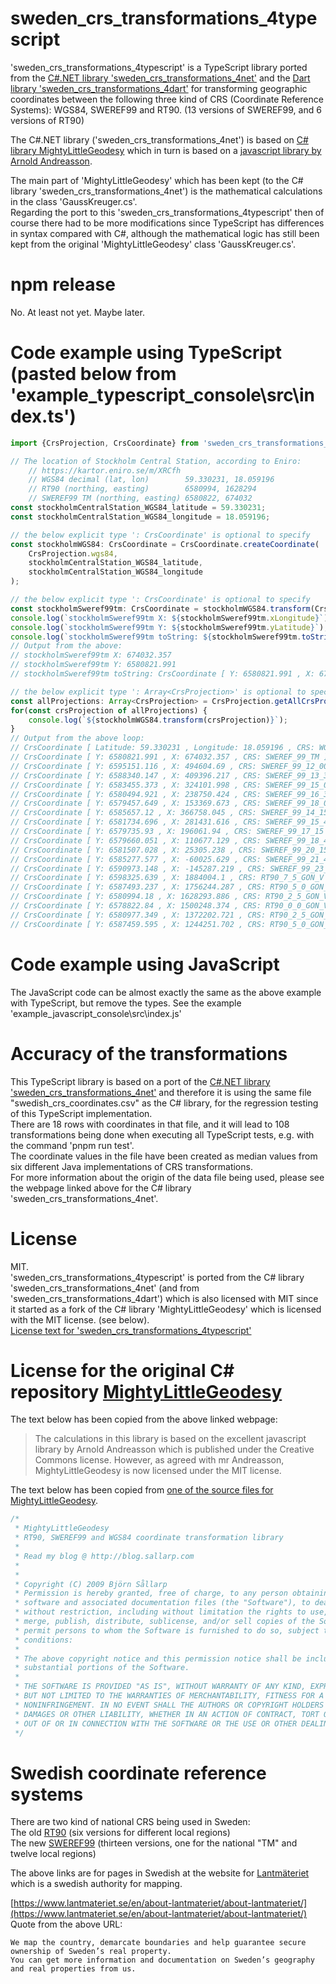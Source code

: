 # sweden_crs_transformations_4typescript
'sweden_crs_transformations_4typescript' is a TypeScript library ported from the 
[C#.NET library 'sweden_crs_transformations_4net'](https://github.com/TomasJohansson/sweden_crs_transformations_4net/) and the [Dart library 'sweden_crs_transformations_4dart'](https://github.com/TomasJohansson/sweden_crs_transformations_4dart/)
for transforming geographic coordinates between the following three kind of CRS (Coordinate Reference Systems): WGS84, SWEREF99 and RT90.
(13 versions of SWEREF99, and 6 versions of RT90)

The C#.NET library ('sweden_crs_transformations_4net') is 
based on [C# library MightyLittleGeodesy](https://github.com/bjornsallarp/MightyLittleGeodesy/) which in turn is based on a [javascript library by Arnold Andreasson](https://latlong.mellifica.se/).

The main part of 'MightyLittleGeodesy' which has been kept (to the C# library 'sweden_crs_transformations_4net') is the mathematical calculations in the class 'GaussKreuger.cs'.  
Regarding the port to this 'sweden_crs_transformations_4typescript' then of course there had to be more modifications since TypeScript has differences in syntax compared with C#, although 
the mathematical logic has still been kept from the original 'MightyLittleGeodesy' class 'GaussKreuger.cs'.

# npm release

No. At least not yet. Maybe later.

# Code example using TypeScript (pasted below from 'example_typescript_console\src\index.ts')
```typescript
import {CrsProjection, CrsCoordinate} from 'sweden_crs_transformations_4typescript';

// The location of Stockholm Central Station, according to Eniro:
    // https://kartor.eniro.se/m/XRCfh
    // WGS84 decimal (lat, lon)        59.330231, 18.059196
    // RT90 (northing, easting)        6580994, 1628294
    // SWEREF99 TM (northing, easting) 6580822, 674032
const stockholmCentralStation_WGS84_latitude = 59.330231;
const stockholmCentralStation_WGS84_longitude = 18.059196;

// the below explicit type ': CrsCoordinate' is optional to specify
const stockholmWGS84: CrsCoordinate = CrsCoordinate.createCoordinate(
    CrsProjection.wgs84,
    stockholmCentralStation_WGS84_latitude,      
    stockholmCentralStation_WGS84_longitude
);

// the below explicit type ': CrsCoordinate' is optional to specify
const stockholmSweref99tm: CrsCoordinate = stockholmWGS84.transform(CrsProjection.sweref_99_tm);
console.log(`stockholmSweref99tm X: ${stockholmSweref99tm.xLongitude}`);
console.log(`stockholmSweref99tm Y: ${stockholmSweref99tm.yLatitude}`);
console.log(`stockholmSweref99tm toString: ${stockholmSweref99tm.toString()}`);
// Output from the above:
// stockholmSweref99tm X: 674032.357
// stockholmSweref99tm Y: 6580821.991
// stockholmSweref99tm toString: CrsCoordinate [ Y: 6580821.991 , X: 674032.357 , CRS: SWEREF_99_TM ]

// the below explicit type ': Array<CrsProjection>' is optional to specify
const allProjections: Array<CrsProjection> = CrsProjection.getAllCrsProjections();
for(const crsProjection of allProjections) {
    console.log(`${stockholmWGS84.transform(crsProjection)}`);
}
// Output from the above loop:
// CrsCoordinate [ Latitude: 59.330231 , Longitude: 18.059196 , CRS: WGS84 ]
// CrsCoordinate [ Y: 6580821.991 , X: 674032.357 , CRS: SWEREF_99_TM ]
// CrsCoordinate [ Y: 6595151.116 , X: 494604.69 , CRS: SWEREF_99_12_00 ]
// CrsCoordinate [ Y: 6588340.147 , X: 409396.217 , CRS: SWEREF_99_13_30 ]
// CrsCoordinate [ Y: 6583455.373 , X: 324101.998 , CRS: SWEREF_99_15_00 ]
// CrsCoordinate [ Y: 6580494.921 , X: 238750.424 , CRS: SWEREF_99_16_30 ]
// CrsCoordinate [ Y: 6579457.649 , X: 153369.673 , CRS: SWEREF_99_18_00 ]
// CrsCoordinate [ Y: 6585657.12 , X: 366758.045 , CRS: SWEREF_99_14_15 ]
// CrsCoordinate [ Y: 6581734.696 , X: 281431.616 , CRS: SWEREF_99_15_45 ]
// CrsCoordinate [ Y: 6579735.93 , X: 196061.94 , CRS: SWEREF_99_17_15 ]
// CrsCoordinate [ Y: 6579660.051 , X: 110677.129 , CRS: SWEREF_99_18_45 ]
// CrsCoordinate [ Y: 6581507.028 , X: 25305.238 , CRS: SWEREF_99_20_15 ]
// CrsCoordinate [ Y: 6585277.577 , X: -60025.629 , CRS: SWEREF_99_21_45 ]
// CrsCoordinate [ Y: 6590973.148 , X: -145287.219 , CRS: SWEREF_99_23_15 ]
// CrsCoordinate [ Y: 6598325.639 , X: 1884004.1 , CRS: RT90_7_5_GON_V ]
// CrsCoordinate [ Y: 6587493.237 , X: 1756244.287 , CRS: RT90_5_0_GON_V ]
// CrsCoordinate [ Y: 6580994.18 , X: 1628293.886 , CRS: RT90_2_5_GON_V ]
// CrsCoordinate [ Y: 6578822.84 , X: 1500248.374 , CRS: RT90_0_0_GON_V ]
// CrsCoordinate [ Y: 6580977.349 , X: 1372202.721 , CRS: RT90_2_5_GON_O ]
// CrsCoordinate [ Y: 6587459.595 , X: 1244251.702 , CRS: RT90_5_0_GON_O ]
```

# Code example using JavaScript

The JavaScript code can be almost exactly the same as the above example with TypeScript, but remove the types.
See the example 'example_javascript_console\src\index.js'

# Accuracy of the transformations

This TypeScript library is based on a port of the [C#.NET library 'sweden_crs_transformations_4net'](https://github.com/TomasJohansson/sweden_crs_transformations_4net/) and therefore it is using the same file "swedish_crs_coordinates.csv" as the C# library, for the regression testing of this TypeScript implementation.  
There are 18 rows with coordinates in that file, and it will lead to 108 transformations being done when executing all TypeScript tests, e.g. with the command 'pnpm run test'.  
The coordinate values in the file have been created as median values from six different Java implementations of CRS transformations.  
For more information about the origin of the data file being used, please see the webpage linked above for the C# library 'sweden_crs_transformations_4net'.

# License

MIT.  
'sweden_crs_transformations_4typescript' is ported from the C# library 'sweden_crs_transformations_4net' (and from 'sweden_crs_transformations_4dart')
which is also licensed with MIT since it started as a fork of the C# library 'MightyLittleGeodesy' which is licensed with the MIT license. (see below).  
[License text for 'sweden_crs_transformations_4typescript'](https://github.com/TomasJohansson/sweden_crs_transformations_4typescript/blob/typescript_SwedenCrsTransformations/LICENSE)

# License for the original C# repository [MightyLittleGeodesy](https://github.com/bjornsallarp/MightyLittleGeodesy/)

The text below has been copied from the above linked webpage:
> The calculations in this library is based on the excellent javascript library by Arnold Andreasson which is published under the Creative Commons license. However, as agreed with mr Andreasson, MightyLittleGeodesy is now licensed under the MIT license.

The text below has been copied from [one of the source files for MightyLittleGeodesy](https://github.com/bjornsallarp/MightyLittleGeodesy/blob/83491fc6e7454f5d90d792610b317eca7a332334/MightyLittleGeodesy/Classes/GaussKreuger.cs).
```C#
/*
 * MightyLittleGeodesy 
 * RT90, SWEREF99 and WGS84 coordinate transformation library
 * 
 * Read my blog @ http://blog.sallarp.com
 * 
 * 
 * Copyright (C) 2009 Björn Sållarp
 * Permission is hereby granted, free of charge, to any person obtaining a copy of this 
 * software and associated documentation files (the "Software"), to deal in the Software 
 * without restriction, including without limitation the rights to use, copy, modify, 
 * merge, publish, distribute, sublicense, and/or sell copies of the Software, and to 
 * permit persons to whom the Software is furnished to do so, subject to the following 
 * conditions:
 * 
 * The above copyright notice and this permission notice shall be included in all copies or 
 * substantial portions of the Software.
 * 
 * THE SOFTWARE IS PROVIDED "AS IS", WITHOUT WARRANTY OF ANY KIND, EXPRESS OR IMPLIED, INCLUDING 
 * BUT NOT LIMITED TO THE WARRANTIES OF MERCHANTABILITY, FITNESS FOR A PARTICULAR PURPOSE AND 
 * NONINFRINGEMENT. IN NO EVENT SHALL THE AUTHORS OR COPYRIGHT HOLDERS BE LIABLE FOR ANY CLAIM, 
 * DAMAGES OR OTHER LIABILITY, WHETHER IN AN ACTION OF CONTRACT, TORT OR OTHERWISE, ARISING FROM, 
 * OUT OF OR IN CONNECTION WITH THE SOFTWARE OR THE USE OR OTHER DEALINGS IN THE SOFTWARE.
 */
 ```
# Swedish coordinate reference systems
There are two kind of national CRS being used in Sweden:   
The old [RT90](https://www.lantmateriet.se/sv/Kartor-och-geografisk-information/gps-geodesi-och-swepos/Referenssystem/Tvadimensionella-system/RT-90/) (six versions for different local regions)    
The new [SWEREF99](https://www.lantmateriet.se/sv/Kartor-och-geografisk-information/gps-geodesi-och-swepos/referenssystem/tvadimensionella-system/sweref-99-projektioner/) (thirteen versions, one for the national "TM" and twelve local regions)    

The above links are for pages in Swedish at the website for [Lantmäteriet](https://en.wikipedia.org/wiki/Lantm%C3%A4teriet) which is a swedish authority for mapping.

[https://www.lantmateriet.se/en/about-lantmateriet/about-lantmateriet/](https://www.lantmateriet.se/en/about-lantmateriet/about-lantmateriet/)   
Quote from the above URL:
```Text
We map the country, demarcate boundaries and help guarantee secure ownership of Sweden’s real property.   
You can get more information and documentation on Sweden’s geography and real properties from us.
```